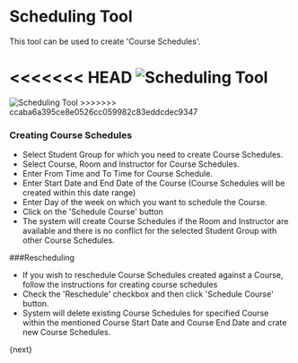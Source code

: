 # Scheduling Tool

This tool can be used to create 'Course Schedules'. 

<<<<<<< HEAD
<img class="screenshot" alt="Scheduling Tool" src="/docs/assets/img/schools/schedule/scheduling-tool.png">
=======
<img class="screenshot" alt="Scheduling Tool" src="{{url_prefix}}/assets/img/schools/schedule/scheduling-tool.png">
>>>>>>> ccaba6a395ce8e0526cc059982c83eddcdec9347

### Creating Course Schedules

- Select Student Group for which you need to create Course Schedules.
- Select Course, Room and Instructor for Course Schedules.
- Enter From Time and To Time for Course Schedule.
- Enter Start Date and End Date of the Course (Course Schedules will be created within this date range)
- Enter Day of the week on which you want to schedule the Course.
- Click on the 'Schedule Course' button
- The system will create Course Schedules if the Room and Instructor are available and there is no conflict for the selected Student Group with other Course Schedules.

###Rescheduling

- If you wish to reschedule Course Schedules created against a Course, follow the instructions for creating course schedules
- Check the 'Reschedule' checkbox and then click 'Schedule Course' button.
- System will delete existing Course Schedules for specified Course within the mentioned Course Start Date and Course End Date and crate new Course Schedules.

{next}
